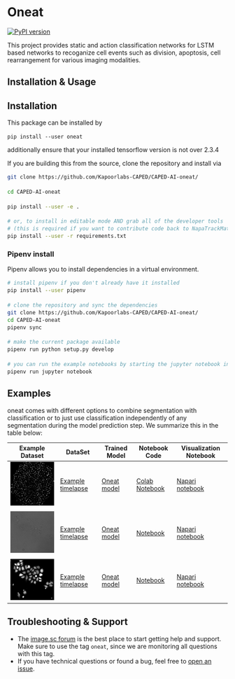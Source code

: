 # Oneat

[![PyPI version](https://img.shields.io/pypi/v/oneat.svg)](https://pypi.org/project/oneat)


This project provides static and action classification networks for LSTM based networks to recoganize cell events such as division, apoptosis, cell rearrangement for various imaging modalities.



## Installation & Usage

## Installation
This package can be installed by 


`pip install --user oneat`

additionally ensure that your installed tensorflow version is not over 2.3.4

If you are building this from the source, clone the repository and install via

```bash
git clone https://github.com/Kapoorlabs-CAPED/CAPED-AI-oneat/

cd CAPED-AI-oneat

pip install --user -e .

# or, to install in editable mode AND grab all of the developer tools
# (this is required if you want to contribute code back to NapaTrackMater)
pip install --user -r requirements.txt
```


### Pipenv install

Pipenv allows you to install dependencies in a virtual environment.

```bash
# install pipenv if you don't already have it installed
pip install --user pipenv

# clone the repository and sync the dependencies
git clone https://github.com/Kapoorlabs-CAPED/CAPED-AI-oneat/
cd CAPED-AI-oneat
pipenv sync

# make the current package available
pipenv run python setup.py develop

# you can run the example notebooks by starting the jupyter notebook inside the virtual env
pipenv run jupyter notebook
```

## Examples

oneat comes with different options to combine segmentation with classification or to just use classification independently of any segmentation during the model prediction step. We summarize this in the table below:

| Example Dataset   | DataSet | Trained Model | Notebook Code | Visualization Notebook |
| --- |--- | --- |--- | --- |
| <img src="https://github.com/Kapoorlabs-CAPED/CAPED-AI-oneat/blob/main/images/Xenopus_example.jpg"  title="Xenopus nuclei in 3D/4D" width="200">| [Example timelapse](https://zenodo.org/record/6403439/files/Nuclei3D.zip)| [Oneat model](https://zenodo.org/record/6466021#.Yl2CjtpBxhE) | [Colab Notebook](https://github.com/Kapoorlabs-CAPED/CAPED-AI-oneat/blob/main/Notebooks/Colab_segmentation_with_action_classification_4D.ipynb) | [Napari notebook](https://github.com/Kapoorlabs-CAPED/CAPED-AI-oneat/blob/main/Notebooks/Visualize_seg_with_action_classification_napari.ipynb)|
|   |   |  | |  |
| <img src="https://github.com/Kapoorlabs-CAPED/CAPED-AI-oneat/blob/main/images/ch_2_crop.png"  title="Brightfield" width="200">| [Example timelapse](https://zenodo.org/record/6371249/files/20210904_TL2%20-%20R05-C03-F0_ch_2.tif)| [Oneat model](https://zenodo.org/record/6481021) | [Notebook](https://github.com/Kapoorlabs-CAPED/CAPED-AI-oneat/blob/main/Demo/Mitosis_hela_cells_brightfield.ipynb) | [Napari notebook](https://github.com/Kapoorlabs-CAPED/CAPED-AI-oneat/blob/main/Demo/Mitosis_hela_cells_brightfield.ipynb)|
|   |   |  | |  |
| <img src="https://github.com/Kapoorlabs-CAPED/CAPED-AI-oneat/blob/main/images/ch_1_crop.png"  title="High DPC" width="200">| [Example timelapse](https://zenodo.org/record/6480142/files/20210904_TL2%20-%20R05-C03-F0_ch_2.tif)| [Oneat model](https://zenodo.org/record/6483483/files/Cellsplitdetectorhdpc.h5) | [Notebook](https://github.com/Kapoorlabs-CAPED/CAPED-AI-oneat/blob/main/Demo/Mitosis_hela_cells_high_digitalphasecontrast.ipynb) | [Napari notebook](https://github.com/Kapoorlabs-CAPED/CAPED-AI-oneat/blob/main/Demo/Mitosis_hela_cells_high_digitalphasecontrast.ipynb)|
## Troubleshooting & Support

- The [image.sc forum](https://forum.image.sc/tag/oneat) is the best place to start getting help and support. Make sure to use the tag `oneat`, since we are monitoring all questions with this tag.
- If you have technical questions or found a bug, feel free to [open an issue](https://github.com/Kapoorlabs-CAPED/CAPED-AI-oneat/issues).

